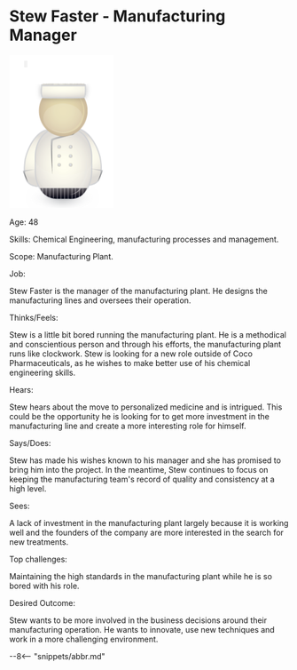 <!-- SPDX-License-Identifier: Apache-2.0 -->
<!-- Copyright Contributors to the ODPi Egeria project. -->
# Stew Faster - Manufacturing Manager

![Icon](stew-faster.png)

Age: 48

Skills: Chemical Engineering, manufacturing processes and management.

Scope: Manufacturing Plant.

Job: 

Stew Faster is the manager of the manufacturing plant.  He designs the manufacturing lines and oversees their operation.

Thinks/Feels: 

Stew is a little bit bored running the manufacturing plant.  He is a methodical and conscientious person and through
his efforts, the manufacturing plant runs like clockwork.  Stew is looking for a new role outside of Coco Pharmaceuticals,
as he wishes to make better use of his chemical engineering skills.

Hears: 

Stew hears about the move to personalized medicine and is intrigued.  This could be the opportunity he is looking for
to get more investment in the manufacturing line and create a more interesting role for himself.

Says/Does: 

Stew has made his wishes known to his manager and she has promised to bring him into the project.  In the meantime,
Stew continues to focus on keeping the manufacturing team's record of quality and consistency at a high level.

Sees: 

A lack of investment in the manufacturing plant largely because it is working well and the founders of the company are
more interested in the search for new treatments.

Top challenges: 

Maintaining the high standards in the manufacturing plant while he is so bored with his role.

Desired Outcome: 

Stew wants to be more involved in the business decisions around their manufacturing operation.
He wants to innovate, use new techniques and work in a more challenging environment.


--8<-- "snippets/abbr.md"